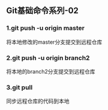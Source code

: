 ## Git基础命令系列-02

### 1.git push -u origin master
将本地修改的master分支提交到远程仓库

### 2.git push -u origin branch2
将本地的branch2分支提交到远程仓库

### 3.git pull
同步远程仓库的代码到本地
